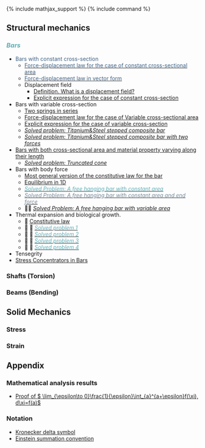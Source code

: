 {% include mathjax_support %}
{% include command %}


## Structural mechanics

### <span style="color:#5faeb6; font-style:italic">Bars</span>

*  <span style="color:#3f6184; font-weight:normal"> Bars with constant cross-section </span>
    * [<span style="color:#3f6184">Force-displacement law for the case of constant cross-sectional area</span>](Bars/Bars.md)
    * [<span style="color:#3f6184">Force-displacement law in vector form</span>](./Bars/VectorFormHookesLaw.md)
    * Displacement field
        - [Definition. What is a displacement field?](Bars/Bars2.md)
        - [Explicit expression for the case of constant cross-section](Bars/Bars3.md)
* Bars with variable cross-section 
    * [Two springs in series](./Bars/SpringsInSeries.md)
    *   [Force-displacement law for the case of Variable cross-sectional area](Bars/Bars4.md)
    -  [Explicit expression for the case of variable cross-section](Bars/Bars5_2.md)
    -  [_Solved problem: Titanium&Steel stepped composite bar_ ](./Bars/SegmentedComposite.md)
    -  [_Solved problem: Titanium&Steel stepped composite bar with two forces_](./Bars/SegmentedComposite2.md) 
* [Bars with both cross-sectional area and material property varying along their length](Bars/Bars6.md)
    -   [_Solved problem: Truncated cone_](./Bars/TruncatedCone.md) 
* Bars with body force
  -  [Most general version of the constitutive law for the bar](Bars/BodyForce1.md)
  -   [Equilibrium in 1D](Bars/BodyForce2.md)
    -  [<span style="color:#5faeb6; font-style:italic">Solved Problem: A free hanging bar with constant area</span>](Bars/HangingBar1.md)
    -  [<span style="color:#778899">_Solved Problem: A free hanging bar with constant area and end force_</span>](Bars/HangingBar3.md)
    - :construction::construction: [_Solved Problem: A free hanging bar with variable area_](Bars/HangingBar2.md)     
* Thermal expansion and biological growth.
    * :construction:  [Constitutive law](./Bars/ThermalExpansion1.md)
    * :construction: :construction: [<span style="color:#5faeb6; font-style:italic">Solved problem 1</span>](./Bars/ThermalStressesSP1.md)
    * :construction: :construction: [<span style="color:#5faeb6; font-style:italic">Solved problem 2</span>](./Bars/ThermalStressesSP2.md)
    * :construction: :construction: [<span style="color:#5faeb6; font-style:italic">Solved problem 3</span>](./Bars/ThermalStressesSP3.md)
    * :construction: :construction: [<span style="color:#5faeb6; font-style:italic">Solved problem 4</span>](./Bars/ThermalStressesSP4.md)
* Tensegrity
*  [Stress Concentrators in Bars](Bars7.md)

### Shafts (Torsion)
### Beams (Bending)

## Solid Mechanics

### Stress
### Strain

## Appendix

### Mathematical analysis results

*  [Proof of  $ \lim_{\epsilon\to 0}\frac{1}{\epsilon}\int_{a}^{a+\epsilon}f(\xi)\, d\xi=f(a)$](Bars/Leibnitz.md)

### Notation
    
* [Kronecker delta symbol](https://appliedmechanicslab.github.io/appliedmechanicslab/course_notes/ENGN1370/KroneckerDeltaSymbol.html)
* [Einstein summation convention](https://appliedmechanicslab.github.io/appliedmechanicslab/course_notes/ENGN1370/ESC.html)
